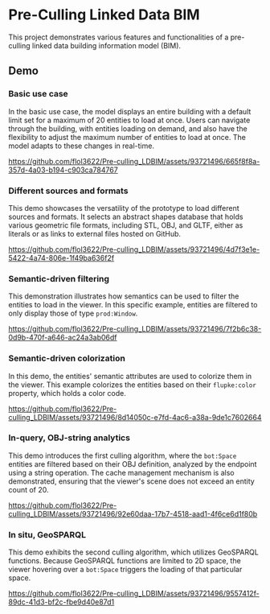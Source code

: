 # Pre-Culling Linked Data BIM
This project demonstrates various features and functionalities of a pre-culling linked data building information model (BIM).

## Demo
### Basic use case
In the basic use case, the model displays an entire building with a default limit set for a maximum of 20 entities to load at once. Users can navigate through the building, with entities loading on demand, and also have the flexibility to adjust the maximum number of entities to load at once. The model adapts to these changes in real-time.

https://github.com/flol3622/Pre-culling_LDBIM/assets/93721496/665f8f8a-357d-4a03-b194-c903ca784767

### Different sources and formats
This demo showcases the versatility of the prototype to load different sources and formats. It selects an abstract shapes database that holds various geometric file formats, including STL, OBJ, and GLTF, either as literals or as links to external files hosted on GitHub. 

https://github.com/flol3622/Pre-culling_LDBIM/assets/93721496/4d7f3e1e-5422-4a74-806e-1f49ba636f2f

### Semantic-driven filtering
This demonstration illustrates how semantics can be used to filter the entities to load in the viewer. In this specific example, entities are filtered to only display those of type `prod:Window`.

https://github.com/flol3622/Pre-culling_LDBIM/assets/93721496/7f2b6c38-0d9b-470f-a646-ac24a3ab06df

### Semantic-driven colorization
In this demo, the entities' semantic attributes are used to colorize them in the viewer. This example colorizes the entities based on their `flupke:color` property, which holds a color code.

https://github.com/flol3622/Pre-culling_LDBIM/assets/93721496/8d14050c-e7fd-4ac6-a38a-9de1c7602664

### In-query, OBJ-string analytics
This demo introduces the first culling algorithm, where the `bot:Space` entities are filtered based on their OBJ definition, analyzed by the endpoint using a string operation. The cache management mechanism is also demonstrated, ensuring that the viewer's scene does not exceed an entity count of 20.

https://github.com/flol3622/Pre-culling_LDBIM/assets/93721496/92e60daa-17b7-4518-aad1-4f6ce6d1f80b

### In situ, GeoSPARQL
This demo exhibits the second culling algorithm, which utilizes GeoSPARQL functions. Because GeoSPARQL functions are limited to 2D space, the viewer hovering over a `bot:Space` triggers the loading of that particular space.

https://github.com/flol3622/Pre-culling_LDBIM/assets/93721496/9557412f-89dc-41d3-bf2c-fbe9d40e87d1
